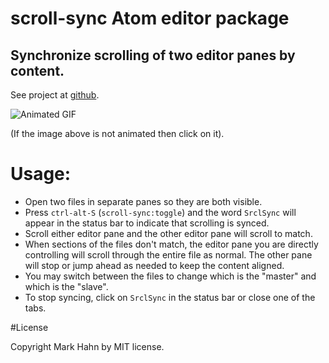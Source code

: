 # scroll-sync Atom editor package

Synchronize scrolling of two editor panes by content. 
--

See project at [github](https://github.com/mark-hahn/scroll-sync).

![Animated GIF](https://github.com/mark-hahn/scroll-sync/blob/master/scroll.gif?raw=true)

(If the image above is not animated then click on it).

# Usage:
- Open two files in separate panes so they are both visible.
- Press `ctrl-alt-S` (`scroll-sync:toggle`) and the word `SrclSync` will appear in the status bar to indicate that scrolling is synced.
- Scroll either editor pane and the other editor pane will scroll to match.
- When sections of the files don't match, the editor pane you are directly controlling will scroll through the entire file as normal.  The other pane will stop or jump ahead as needed to keep the content aligned.
- You may switch between the files to change which is the "master" and which is the "slave".
- To stop syncing, click on `SrclSync` in the status bar or close one of the tabs.

#License

Copyright Mark Hahn by MIT license.